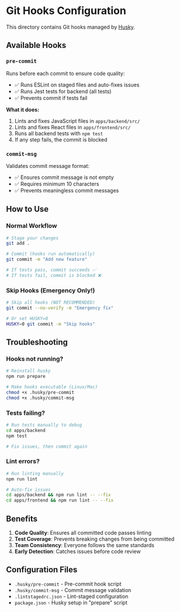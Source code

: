# Git Hooks Configuration

This directory contains Git hooks managed by [Husky](https://typicode.github.io/husky/).

## Available Hooks

### `pre-commit`
Runs before each commit to ensure code quality:
- ✅ Runs ESLint on staged files and auto-fixes issues
- ✅ Runs Jest tests for backend (all tests)
- ✅ Prevents commit if tests fail

**What it does:**
1. Lints and fixes JavaScript files in `apps/backend/src/`
2. Lints and fixes React files in `apps/frontend/src/`
3. Runs all backend tests with `npm test`
4. If any step fails, the commit is blocked

### `commit-msg`
Validates commit message format:
- ✅ Ensures commit message is not empty
- ✅ Requires minimum 10 characters
- ✅ Prevents meaningless commit messages

## How to Use

### Normal Workflow
```bash
# Stage your changes
git add .

# Commit (hooks run automatically)
git commit -m "Add new feature"

# If tests pass, commit succeeds ✅
# If tests fail, commit is blocked ❌
```

### Skip Hooks (Emergency Only!)
```bash
# Skip all hooks (NOT RECOMMENDED)
git commit --no-verify -m "Emergency fix"

# Or set HUSKY=0
HUSKY=0 git commit -m "Skip hooks"
```

## Troubleshooting

### Hooks not running?
```bash
# Reinstall husky
npm run prepare

# Make hooks executable (Linux/Mac)
chmod +x .husky/pre-commit
chmod +x .husky/commit-msg
```

### Tests failing?
```bash
# Run tests manually to debug
cd apps/backend
npm test

# Fix issues, then commit again
```

### Lint errors?
```bash
# Run linting manually
npm run lint

# Auto-fix issues
cd apps/backend && npm run lint -- --fix
cd apps/frontend && npm run lint -- --fix
```

## Benefits

1. **Code Quality**: Ensures all committed code passes linting
2. **Test Coverage**: Prevents breaking changes from being committed
3. **Team Consistency**: Everyone follows the same standards
4. **Early Detection**: Catches issues before code review

## Configuration Files

- `.husky/pre-commit` - Pre-commit hook script
- `.husky/commit-msg` - Commit message validation
- `.lintstagedrc.json` - Lint-staged configuration
- `package.json` - Husky setup in "prepare" script

